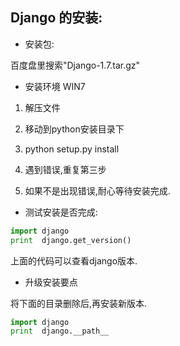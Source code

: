 ## Django 的安装:

* 安装包: 

百度盘里搜索"Django-1.7.tar.gz"


* 安装环境 WIN7


1. 解压文件

2. 移动到python安装目录下

3. python setup.py install

4. 遇到错误,重复第三步

5. 如果不是出现错误,耐心等待安装完成.


* 测试安装是否完成:

```python
import django
print  django.get_version()

```
上面的代码可以查看django版本.


* 升级安装要点

将下面的目录删除后,再安装新版本.

```python
import django
print  django.__path__

```